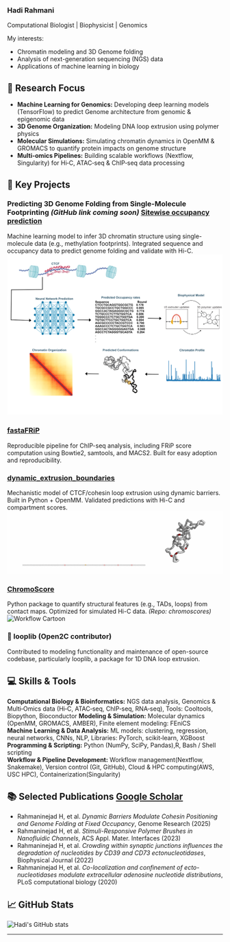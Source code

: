 ### Hadi Rahmani

<!--
**hrahmanin/hrahmanin** is a ✨ _special_ ✨ repository because its `README.md` (this file) appears on your GitHub profile.-->

Computational Biologist | Biophysicist | Genomics   

My interests:
- Chromatin modeling and 3D Genome folding
- Analysis of next-generation sequencing (NGS) data
- Applications of machine learning in biology
  
## 🔬 Research Focus

- **Machine Learning for Genomics:** Developing deep learning models (TensorFlow) to predict Genome architecture from genomic & epigenomic data
- **3D Genome Organization:** Modeling DNA loop extrusion using polymer physics
- **Molecular Simulations:** Simulating chromatin dynamics in OpenMM & GROMACS to quantify protein impacts on genome structure
- **Multi-omics Pipelines:** Building scalable workflows (Nextflow, Singularity) for Hi‑C, ATAC‑seq & ChIP‑seq data processing

## 🧰 Key Projects
### Predicting 3D Genome Folding from Single-Molecule Footprinting *(GitHub link coming soon)* [Sitewise occupancy prediction](https://github.com/Fudenberg-Research-Group/OccupancyInputCTCF)
Machine learning model to infer 3D chromatin structure using single-molecule data (e.g., methylation footprints). Integrated sequence and occupancy data to predict genome folding and validate with Hi-C.
![Workflow Cartoon](https://github.com/Fudenberg-Research-Group/OccupancyInputCTCF/blob/main/figures/workflowfigurenews.png)

### [fastaFRiP ](https://github.com/Fudenberg-Research-Group/fastaFRiP)
Reproducible pipeline for ChIP-seq analysis, including FRiP score computation using Bowtie2, samtools, and MACS2. Built for easy adoption and reproducibility.

### [dynamic_extrusion_boundaries](https://github.com/Fudenberg-Research-Group/dynamic_extrusion_boundaries)
Mechanistic model of CTCF/cohesin loop extrusion using dynamic barriers. Built in Python + OpenMM. Validated predictions with Hi-C and compartment scores.
![Workflow Cartoon](https://github.com/Fudenberg-Research-Group/dynamic_extrusion_boundaries/blob/main/output/cartoons/cropped_output_mult_seq_bar_combination_size.gif)

### [ChromoScore](https://github.com/hrahmanin/chromoscores)
Python package to quantify structural features (e.g., TADs, loops) from contact maps. Optimized for simulated Hi-C data. *(Repo: chromoscores)*
![Workflow Cartoon](https://github.com/hrahmanin/chromoscores/blob/main/docs/representations.png)

### 🧷 looplib (Open2C contributor)
Contributed to modeling functionality and maintenance of open-source codebase, particularly looplib, a package for 1D DNA loop extrusion.

## 💻 Skills & Tools
**Computational Biology & Bioinformatics:** NGS data analysis, Genomics & Multi‑Omics data (Hi‑C, ATAC‑seq, ChIP‑seq, RNA‑seq), Tools: Cooltools, Biopython, Bioconductor 
**Modeling & Simulation:** Molecular dynamics (OpenMM, GROMACS, AMBER), Finite element modeling: FEniCS  
**Machine Learning & Data Analysis:** ML models: clustering, regression, neural networks, CNNs, NLP, Libraries: PyTorch, scikit‑learn, XGBoost  
**Programming & Scripting:** Python (NumPy, SciPy, Pandas),R, Bash / Shell scripting  
**Workflow & Pipeline Development:** Workflow management(Nextflow, Snakemake), Version control (Git, GitHub), Cloud & HPC computing(AWS, USC HPC), Containerization(Singularity)



## 📚 Selected Publications [Google Scholar](https://scholar.google.com/citations?user=UUYEU4UAAAAJ)

- Rahmaninejad H, et al. *Dynamic Barriers Modulate Cohesin Positioning and Genome Folding at Fixed Occupancy*, Genome Research (2025)  
- Rahmaninejad H, et al. *Stimuli-Responsive Polymer Brushes in Nanofluidic Channels*, ACS Appl. Mater. Interfaces (2023)
- Rahmaninejad H, et al. *Crowding within synaptic junctions influences the degradation of nucleotides by CD39 and CD73 ectonucleotidases*, Biophysical Journal (2022) 
- Rahmaninejad H, et al. *Co-localization and confinement of ecto-nucleotidases modulate extracellular adenosine nucleotide distributions*, PLoS computational biology (2020)

## 📈 GitHub Stats

![Hadi's GitHub stats](https://github-readme-stats.vercel.app/api?username=hrahmanin&show_icons=true&count_private=true&hide=issues)

---

<!-- ## 🎨 Project Illustrations (Optional)

You can add cartoons/diagrams for each project by placing `.png`, `.svg`, or `.gif` files in your repo and referencing them like this:

```markdown
![ChromoScore Diagram](images/chromoscore_diagram.png)-->

